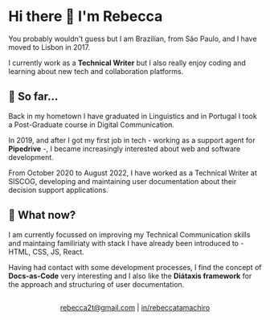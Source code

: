 # Hi there 👋 I'm Rebecca 

You probably wouldn't guess but I am Brazilian, from São Paulo, and I have moved to Lisbon in 2017.

I currently work as a **Technical Writer** but I also really enjoy coding and learning about new tech and collaboration platforms.

## :rocket: So far...

Back in my hometown I have graduated in Linguistics and in Portugal I took a Post-Graduate course in Digital Communication.

In 2019, and after I got my first job in tech - working as a support agent for **Pipedrive** -, I became increasingly interested about web and software development.

From October 2020 to August 2022, I have worked as a Technical Writer at SISCOG, developing and maintaining user documentation about their decision support applications.

## :round_pushpin: What now?

I am currently focussed on improving my Technical Communication skills and maintaing familiriaty with stack I have already been introduced to - HTML, CSS, JS, React.

Having had contact with some development processes, I find the concept of **Docs-as-Code** very interesting and I also like the **Diátaxis framework** for the approach and structuring of user documentation.

##
<p align="center"> 
  <a href="mailto:rebecca2t@gmail.com">rebecca2t@gmail.com</a> | <a href="https://www.linkedin.com/in/rebeccatamachiro" target="_blank">in/rebeccatamachiro</a>
</p>

<!--
## :speech_balloon: Let's get in touch!

If you're interested, feel free to check my repos, respective websites and Trello boards and let me know what you think.

Also, if you have any projects where some help with the docs could come in handy, do not hesitate to reach out!

- rebecca2t@gmail.com
- /in/rebeccatamachiro/

**RebeccaTamachiro/RebeccaTamachiro** is a ✨ _special_ ✨ repository because its `README.md` (this file) appears on your GitHub profile.

Here are some ideas to get you started:

- 🔭 I’m currently working on ...
- 🌱 I’m currently learning ...
- 👯 I’m looking to collaborate on ...
- 🤔 I’m looking for help with ...
- 💬 Ask me about ...
- 📫 How to reach me: ...
- 😄 Pronouns: ...
- ⚡ Fun fact: ...
-->
